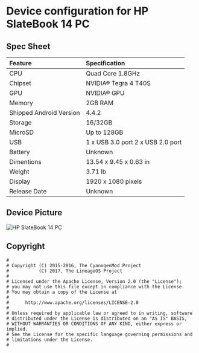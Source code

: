 # Device configuration for HP SlateBook 14 PC

## Spec Sheet
| Feature                 | Specification                     |
| :---------------------- | :-------------------------------- |
| CPU                     | Quad Core 1.8GHz                  |
| Chipset                 | NVIDIA® Tegra 4 T40S              |
| GPU                     | NVIDIA® GPU                       |
| Memory                  | 2GB RAM                           |
| Shipped Android Version | 4.4.2                             |
| Storage                 | 16/32GB                           |
| MicroSD                 | Up to 128GB                       |
| USB                     | 1 x USB 3.0 port 2 x USB 2.0 port |
| Battery                 | Unknown                           |
| Dimentions              | 13.54 x 9.45 x 0.63 in            |
| Weight                  | 3.71 lb                           |
| Display                 | 1920 x 1080 pixels                |
| Release Date            | Unknown                           |

## Device Picture
![HP SlateBook 14 PC](http://www.www8-hp.com/us/en/images/prod_1_tcm_245_1621983.jpg "HP SlateBook 14 PC")

## Copyright

```
#
# Copyright (C) 2015-2016, The CyanogenMod Project
#           (C) 2017, The LineageOS Project
#
# Licensed under the Apache License, Version 2.0 (the "License");
# you may not use this file except in compliance with the License.
# You may obtain a copy of the License at
#
#      http://www.apache.org/licenses/LICENSE-2.0
#
# Unless required by applicable law or agreed to in writing, software
# distributed under the License is distributed on an "AS IS" BASIS,
# WITHOUT WARRANTIES OR CONDITIONS OF ANY KIND, either express or implied.
# See the License for the specific language governing permissions and
# limitations under the License.
#
```
